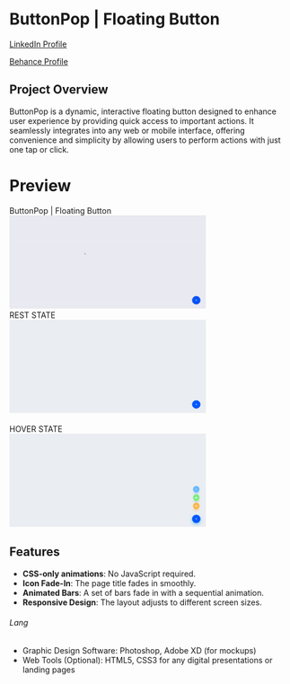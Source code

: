 # ButtonPop | Floating Button

<a href="https://www.linkedin.com/in/dharmendraverma95/" target="_blank">LinkedIn Profile </a>

<a href="https://www.behance.net/dhirukumar" target="_blank">Behance Profile </a>

## Project Overview
ButtonPop is a dynamic, interactive floating button designed to enhance user experience by providing quick access to important actions. It seamlessly integrates into any web or mobile interface, offering convenience and simplicity by allowing users to perform actions with just one tap or click.




# Preview
<span>ButtonPop | Floating Button</span>
<br />
<a href="https://www.behance.net/gallery/216317069/ButtonPop-Floating-Button" target="_blank">
<img style="width:350px;" src="./ButtonPop.gif" alt="" /></a>
<br />
<span>REST STATE</span>
<br />
<a href="https://www.behance.net/gallery/216317069/ButtonPop-Floating-Button" target="_blank">
<img style="width:350px;" src="./ButtonPop.png" alt="" /></a>
<br />
<br />
<span>HOVER STATE</span>
<br />
<a href="https://www.behance.net/gallery/216317069/ButtonPop-Floating-Button" target="_blank">
<img style="width:350px;" src="./ButtonPopHover.png" alt="" /></a>
<br />

## Features

- **CSS-only animations**: No JavaScript required.
- **Icon Fade-In**: The page title fades in smoothly.
- **Animated Bars**: A set of bars fade in with a sequential animation.
- **Responsive Design**: The layout adjusts to different screen sizes.

###### Lang
<ul>
  <li>Graphic Design Software: Photoshop, Adobe XD (for mockups)</li>
  <li>Web Tools (Optional): HTML5, CSS3 for any digital presentations or landing pages</li>

</ul>





